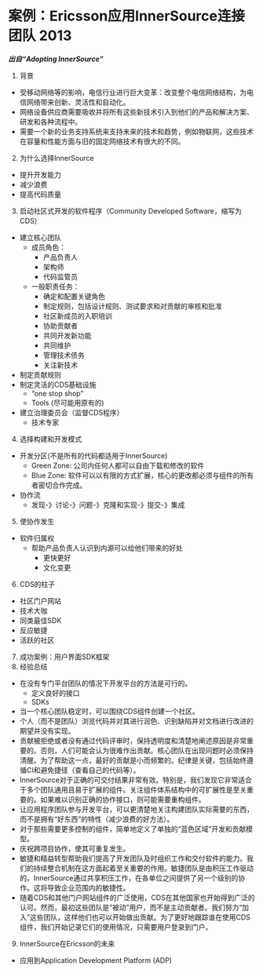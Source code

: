 # 案例：Ericsson应用InnerSource连接团队 2013
***出自“Adopting InnerSource”***

1. 背景
  - 受移动网络等的影响，电信行业进行巨大变革：改变整个电信网络结构，为电信网络带来创新、灵活性和自动化。
  - 网络设备供应商需要吸收并将所有这些新技术引入到他们的产品和解决方案、研发和各种流程中。
  - 需要一个新的业务支持系统来支持未来的技术和趋势，例如物联网，这些技术在容量和性能方面与旧的固定网络技术有很大的不同。
2. 为什么选择InnerSource
  - 提升开发能力
  - 减少浪费
  - 提高代码质量
3. 启动社区式开发的软件程序（Community Developed Software，缩写为CDS）
  - 建立核心团队
    - 成员角色：
      - 产品负责人
      - 架构师
      - 代码监管员
    - 一般职责任务：
      - 确定和配置关键角色
      - 制定规则，包括设计规则、测试要求和对贡献的审核和批准
      - 社区新成员的入职培训
      - 协助贡献者
      - 共同开发新功能
      - 共同维护
      - 管理技术债务
      - 关注新技术
  - 制定贡献规则
  - 制定灵活的CDS基础设施
    - “one stop shop”
    - Tools (尽可能用原有的)
  - 建立治理委员会（监督CDS程序）
    - 技术专家
4. 选择构建和开发模式
  - 开发分区(不是所有的代码都适用于InnerSource)
    - Green Zone: 公司内任何人都可以自由下载和修改的软件
    - Blue Zone: 软件可以以有限的方式扩展，核心的更改都必须与组件的所有者密切合作完成。
  - 协作流
    - 发现-》讨论-》问题-》克隆和实现-》提交-》集成
5. 使协作发生
  - 软件归属权
    - 帮助产品负责人认识到内源可以给他们带来的好处
      - 更快更好
      - 文化变更
6. CDS的柱子
  - 社区门户网站
  - 技术大咖
  - 同类最佳SDK
  - 反应敏捷
  - 活跃的社区
7. 成功案例：用户界面SDK框架
8. 经验总结
  - 在没有专门平台团队的情况下开发平台的方法是可行的。
    - 定义良好的接口
    - SDKs
  - 当一个核心团队稳定时，可以围绕CDS组件创建一个社区。
  - 个人（而不是团队）浏览代码并对其进行润色、识别缺陷并对文档进行改进的期望并没有实现。
  - 贡献被拒绝或者没有通过代码评审时，保持透明度和清楚地阐述原因是非常重要的。否则，人们可能会认为很难作出贡献。核心团队在出现问题时必须保持清醒。为了帮助这一点，最好的贡献是小而频繁的。纪律是关键，包括始终遵循CI和避免捷径（查看自己的代码等）。
  - InnerSource对于正确的可交付结果非常有效。特别是，我们发现它非常适合于多个团队通用且易于扩展的组件。关注组件体系结构中的可扩展性是至关重要的。如果难以识别正确的协作接口，则可能需要重构组件。
  - 让应用程序团队参与开发平台，可以更清楚地关注构建团队实际需要的东西，而不是拥有“好东西”的特性（减少浪费的好方法）。
  - 对于那些需要更多控制的组件，简单地定义了单独的“蓝色区域”开发和贡献模型。
  - 庆祝跨项目协作，使其可重复发生。
  - 敏捷和精益转型帮助我们提高了开发团队及时组织工作和交付软件的能力。我们的持续整合机制在这方面起着至关重要的作用。敏捷团队是由积压工作驱动的。InnerSource通过共享积压工作，在各单位之间提供了另一个级别的协作。这将导致企业范围内的敏捷性。
  - 随着CDS和其他门户网站组件的广泛使用，CDS在其他国家也开始得到广泛的认可。然而，最初这些团队是“被动”用户，而不是主动贡献者。我们努力“加入”这些团队，这样他们也可以开始做出贡献。为了更好地跟踪谁在使用CDS组件，我们开始记录它们的使用情况，只需要用户登录到门户。
9. InnerSource在Ericsson的未来
  - 应用到Application Development Platform (ADP)

